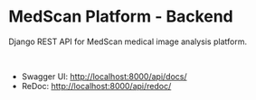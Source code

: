 # MedScan Platform - Backend
Django REST API for MedScan medical image analysis platform.

<br>



- Swagger UI: [http://localhost:8000/api/docs/](http://localhost:8000/api/docs/)<br>
- ReDoc: [http://localhost:8000/api/redoc/](http://localhost:8000/api/redoc/)<br>
